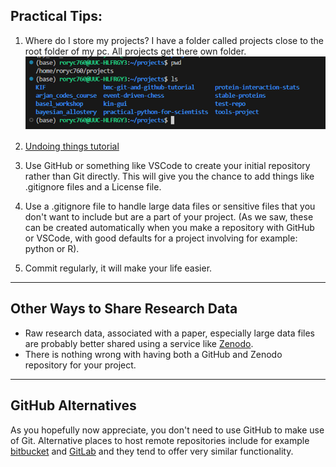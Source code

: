 ## Practical Tips:

1. Where do I store my projects? 
    I have a folder called projects close to the root folder of my pc. All projects get there own folder. 
    ![3 stages of git committing](assets/git_project_setup.png)

2. [Undoing things tutorial](ttps://git-scm.com/book/en/v2/Git-Basics-Undoing-Things)

3. Use GitHub or something like VSCode to create your initial repository rather than Git directly. This will give you the chance to add things like .gitignore files and a License file.

4. Use a .gitignore file to handle large data files or sensitive files that you don't want to include but are a part of your project. (As we saw, these can be created automatically when you make a repository with GitHub or VSCode, with good defaults for a project involving for example: python or R).

5. Commit regularly, it will make your life easier. 

---

## Other Ways to Share Research Data
- Raw research data, associated with a paper, especially large data files are probably better shared using a service like [Zenodo](https://zenodo.org/).
- There is nothing wrong with having both a GitHub and Zenodo repository for your project.

---

## GitHub Alternatives
As you hopefully now appreciate, you don't need to use GitHub to make use of Git. Alternative places to host remote repositories include for example [bitbucket](https://bitbucket.org/product/) and [GitLab](https://about.gitlab.com/) and they tend to offer very similar functionality.

